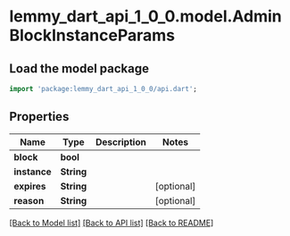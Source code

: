 # lemmy_dart_api_1_0_0.model.AdminBlockInstanceParams

## Load the model package
```dart
import 'package:lemmy_dart_api_1_0_0/api.dart';
```

## Properties
Name | Type | Description | Notes
------------ | ------------- | ------------- | -------------
**block** | **bool** |  | 
**instance** | **String** |  | 
**expires** | **String** |  | [optional] 
**reason** | **String** |  | [optional] 

[[Back to Model list]](../README.md#documentation-for-models) [[Back to API list]](../README.md#documentation-for-api-endpoints) [[Back to README]](../README.md)


